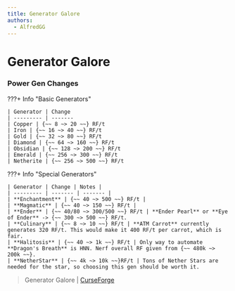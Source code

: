 ```yaml
---
title: Generator Galore
authors:
  - AlfredGG
---  
```


# Generator Galore

### Power Gen Changes

???+ Info "Basic Generators"

    | Generator | Change 
    | --------- | -------
    | Copper | {~~ 8 ~> 20 ~~} RF/t
    | Iron | {~~ 16 ~> 40 ~~} RF/t
    | Gold | {~~ 32 ~> 80 ~~} RF/t
    | Diamond | {~~ 64 ~> 160 ~~} RF/t
    | Obsidian | {~~ 128 ~> 200 ~~} RF/t
    | Emerald | {~~ 256 ~> 300 ~~} RF/t
    | Netherite | {~~ 256 ~> 500 ~~} RF/t

???+ Info "Special Generators"

    | Generator | Change | Notes |
    | --------- | ------- | ------- |
    | **Enchantment** | {~~ 40 ~> 500 ~~} RF/t |
    | **Magmatic** | {~~ 40 ~> 150 ~~} RF/t |
    | **Ender** | {~~ 40/80 ~> 300/500 ~~} RF/t | **Ender Pearl** or **Eye of Ender** -> {~~ 300 ~> 500 ~~} RF/t. 
    | **Culinary** | {~~ 8 ~> 10 ~~} RF/t | **ATM Carrot** currently generates 320 RF/t. This would make it 400 RF/t per carrot, which is fair. 
    | **Halitosis** | {~~ 40 ~> 1k ~~} RF/t | Only way to automate **Dragon's Breath** is HNN. Nerf overall RF given from {~~ 480k ~> 200k ~~}.
    | **NetherStar** | {~~ 4k ~> 10k ~~}RF/t | Tons of Nether Stars are needed for the star, so choosing this gen should be worth it.

> Generator Galore | [CurseForge](https://legacy.curseforge.com/minecraft/mc-mods/generatorgalore)
